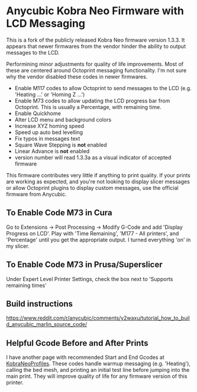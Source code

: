 # Anycubic Kobra Neo Firmware with LCD Messaging

This is a fork of the publicly released Kobra Neo firmware version 1.3.3. It appears that newer firmwares from the vendor hinder the ability to output messages to the LCD.

Performining minor adjustments for quality of life improvements. Most of these are centered around Octoprint messaging functionality. I'm not sure why the vendor disabled these codes in newer firmwares.

- Enable M117 codes to allow Octoprint to send messages to the LCD (e.g. 'Heating ...' or 'Homing Z ...')
- Enable M73 codes to allow updating the LCD progress bar from Octoprint. This is usually a Percentage, with remaining time.
- Enable Quickhome
- Alter LCD menu and background colors
- Increase XYZ homing speed
- Speed up auto bed levelling
- Fix typos in messages text
- Square Wave Stepping is **not** enabled
- Linear Advance is **not** enabled
- version number will read 1.3.3a as a visual indicator of accepted firmware

This firmware contributes very little if anything to print quality.  If your prints are working as expected, and you're not looking to display slicer messages or allow Octoprint plugins to display custom messages, use the official firmware from Anycubic. 

## To Enable Code M73 in Cura
Go to Extensions -> Post Processing -> Modify G-Code and add 'Display Progress on LCD'.  Play with 'Time Remaining', 'M177 - All printers', and 'Percentage' until you get the appropriate output.  I turned everything 'on' in my slicer.

## To Enable Code M73 in Prusa/Superslicer
Under Expert Level Printer Settings, check the box next to 'Supports remaining times'

## Build instructions
https://www.reddit.com/r/anycubic/comments/y2waxu/tutorial_how_to_build_anycubic_marlin_source_code/

## Helpful Gcode Before and After Prints
I have another page with recommended Start and End Gcodes at [KobraNeoProfiles](https://https://github.com/sclebo05/KobraNeoProfiles). These codes handle warmup messaging (e.g. 'Heating'), calling the bed mesh, and printing an initial test line before jumping into the main print. They will improve quality of life for any firmware version of this printer.